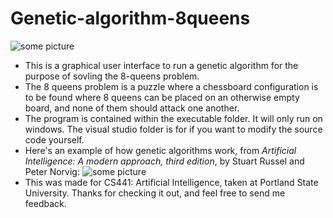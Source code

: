 # Genetic-algorithm-8queens
![some picture](https://github.com/NelsonRomaine/Genetic-algorithm-8queens/blob/master/Readme/example1.png)

* This is a graphical user interface to run a genetic algorithm for the purpose of sovling the 8-queens problem.
* The 8 queens problem is a puzzle where a chessboard configuration is to be found where 8 queens can be placed on an otherwise empty board, and none of them should attack one another.
* The program is contained within the executable folder. It will only run on windows. The visual studio folder is for if you want to modify the source code yourself.
* Here's an example of how genetic algorithms work, from *Artificial Intelligence: A modern approach, third edition*, by Stuart Russel and Peter Norvig:
![some picture](https://github.com/NelsonRomaine/Genetic-algorithm-8queens/blob/master/Readme/example2.png)
*  This was made for CS441: Artificial Intelligence, taken at Portland State University. Thanks for checking it out, and feel free to send me feedback.
